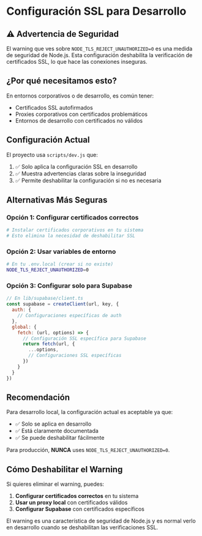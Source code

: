 # Configuración SSL para Desarrollo

## ⚠️ Advertencia de Seguridad

El warning que ves sobre `NODE_TLS_REJECT_UNAUTHORIZED=0` es una medida de seguridad de Node.js. Esta configuración deshabilita la verificación de certificados SSL, lo que hace las conexiones inseguras.

## ¿Por qué necesitamos esto?

En entornos corporativos o de desarrollo, es común tener:
- Certificados SSL autofirmados
- Proxies corporativos con certificados problemáticos
- Entornos de desarrollo con certificados no válidos

## Configuración Actual

El proyecto usa `scripts/dev.js` que:
1. ✅ Solo aplica la configuración SSL en desarrollo
2. ✅ Muestra advertencias claras sobre la inseguridad
3. ✅ Permite deshabilitar la configuración si no es necesaria

## Alternativas Más Seguras

### Opción 1: Configurar certificados correctos
```bash
# Instalar certificados corporativos en tu sistema
# Esto elimina la necesidad de deshabilitar SSL
```

### Opción 2: Usar variables de entorno
```bash
# En tu .env.local (crear si no existe)
NODE_TLS_REJECT_UNAUTHORIZED=0
```

### Opción 3: Configurar solo para Supabase
```javascript
// En lib/supabase/client.ts
const supabase = createClient(url, key, {
  auth: {
    // Configuraciones específicas de auth
  },
  global: {
    fetch: (url, options) => {
      // Configuración SSL específica para Supabase
      return fetch(url, {
        ...options,
        // Configuraciones SSL específicas
      })
    }
  }
})
```

## Recomendación

Para desarrollo local, la configuración actual es aceptable ya que:
- ✅ Solo se aplica en desarrollo
- ✅ Está claramente documentada
- ✅ Se puede deshabilitar fácilmente

Para producción, **NUNCA** uses `NODE_TLS_REJECT_UNAUTHORIZED=0`.

## Cómo Deshabilitar el Warning

Si quieres eliminar el warning, puedes:

1. **Configurar certificados correctos** en tu sistema
2. **Usar un proxy local** con certificados válidos
3. **Configurar Supabase** con certificados específicos

El warning es una característica de seguridad de Node.js y es normal verlo en desarrollo cuando se deshabilitan las verificaciones SSL.
